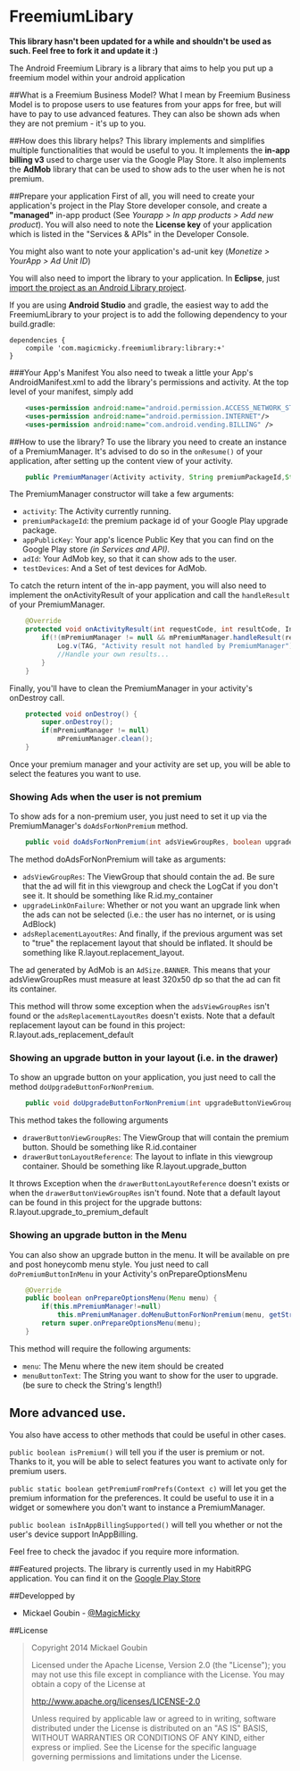FreemiumLibary
==============
**This library hasn't been updated for a while and shouldn't be used as such. Feel free to fork it and update it :)**

The Android Freemium Library is a library that aims to help you put up a freemium model within your android application


##What is a Freemium Business Model?
What I mean by Freemium Business Model is to propose users to use features from your apps for free,
but will have to pay to use advanced features. They can also be shown ads when they are not premium - it's up to you.

##How does this library helps?
This library implements and simplifies multiple functionalities that would be useful to you.
It implements the **in-app billing v3** used to charge user via the Google Play Store.
It also implements the **AdMob** library that can be used to show ads to the user when he is not premium.

##Prepare your application
First of all, you will need to create your application's project in the Play Store developer console,
and create a **"managed"** in-app product (See *Yourapp > In app products > Add new product*).
You will also need to note the **License key** of your application which is listed in the "Services & APIs" in the Developer Console.

You might also want to note your application's ad-unit key (*Monetize > YourApp > Ad Unit ID*)

You will also need to import the library to your application. In **Eclipse**, just
[import the project as an Android Library project](http://developer.android.com/tools/projects/projects-eclipse.html#ReferencingLibraryProject).

If you are using **Android Studio** and gradle, the easiest way to add the FreemiumLibrary to your project is to add
the following dependency to your build.gradle:

```
dependencies {
    compile 'com.magicmicky.freemiumlibrary:library:+'
}
```

###Your App's Manifest
You also need to tweak a little your App's AndroidManifest.xml to add the library's permissions and activity.
At the top level of your manifest, simply add

```xml
	<uses-permission android:name="android.permission.ACCESS_NETWORK_STATE" />
	<uses-permission android:name="android.permission.INTERNET"/>
	<uses-permission android:name="com.android.vending.BILLING" />
```


##How to use the library?
To use the library you need to create an instance of a PremiumManager. It's advised to do so in the `onResume()` of your application,
after setting up the content view of your activity.

```java
	public PremiumManager(Activity activity, String premiumPackageId,String appPublicKey, String adId, Set<String> testDevices) {
```

The PremiumManager constructor will take a few arguments:
* `activity`: The Activity currently running.
* `premiumPackageId`: the premium package id of your Google Play upgrade package.
* `appPublicKey`: Your app's licence Public Key that you can find on the Google Play store *(in Services and API)*.
* `adId`: Your AdMob key, so that it can show ads to the user.
* `testDevices`: And a Set of test devices for AdMob.

To catch the return intent of the in-app payment, you will also need to implement the onActivityResult of your application and call the `handleResult` of your PremiumManager.

```java
    @Override
    protected void onActivityResult(int requestCode, int resultCode, Intent intent) {
        if(!(mPremiumManager != null && mPremiumManager.handleResult(requestCode, resultCode, intent))) {
            Log.v(TAG, "Activity result not handled by PremiumManager");
            //Handle your own results...
        }
    }
```

Finally, you'll have to clean the PremiumManager in your activity's onDestroy call.

```java
	protected void onDestroy() {
		super.onDestroy();
        if(mPremiumManager != null)
            mPremiumManager.clean();
	}
```

Once your premium manager and your activity are set up, you will be able to select the features you want to use.

### Showing Ads when the user is not premium
To show ads for a non-premium user, you just need to set it up via the PremiumManager's `doAdsForNonPremium` method.

```java
	public void doAdsForNonPremium(int adsViewGroupRes, boolean upgradeLinkOnFailure, Integer adsReplacementLayoutRes) throws PremiumModeException
```

The method doAdsForNonPremium will take as arguments:

* `adsViewGroupRes`: The ViewGroup that should contain the ad. Be sure that the ad will fit in this viewgroup and check the LogCat if you don't see it. It should be something like R.id.my_container
* `upgradeLinkOnFailure`: Whether or not you want an upgrade link when the ads can not be selected (i.e.: the user has no internet, or is using AdBlock)
* `adsReplacementLayoutRes`: And finally, if the previous argument was set to "true" the replacement layout that should be inflated. It should be something like R.layout.replacement_layout.

The ad generated by AdMob is an `AdSize.BANNER`. This means that your adsViewGroupRes
must measure at least 320x50 dp so that the ad can fit its container.

This method will throw some exception when the `adsViewGroupRes` isn't found or the `adsReplacementLayoutRes` doesn't exists.
Note that a default replacement layout can be found in this project: R.layout.ads_replacement_default

### Showing an upgrade button in your layout (i.e. in the drawer)
To show an upgrade button on your application, you just need to call the method `doUpgradeButtonForNonPremium`.

```java
	public void doUpgradeButtonForNonPremium(int upgradeButtonViewGroupRes, int upgradeButtonLayoutReference) throws PremiumModeException
```

This method takes the following arguments

* `drawerButtonViewGroupRes`: The ViewGroup that will contain the premium button. Should be something like R.id.container
* `drawerButtonLayoutReference`: The layout to inflate in this viewgroup container. Should be something like R.layout.upgrade_button

It throws Exception when the `drawerButtonLayoutReference` doesn't exists or when the `drawerButtonViewGroupRes` isn't found.
Note that a default layout can be found in this project for the upgrade buttons: R.layout.upgrade_to_premium_default

### Showing an upgrade button in the Menu
You can also show an upgrade button in the menu. It will be available on pre and post honeycomb menu style.
You just need to call `doPremiumButtonInMenu` in your Activity's onPrepareOptionsMenu

```java
    @Override
    public boolean onPrepareOptionsMenu(Menu menu) {
        if(this.mPremiumManager!=null)
            this.mPremiumManager.doMenuButtonForNonPremium(menu, getString(R.string.action_premium));
        return super.onPrepareOptionsMenu(menu);
    }
```

This method will require the following arguments:
* `menu`: The Menu where the new item should be created
* `menuButtonText`: The String you want to show for the user to upgrade. (be sure to check the String's length!)


## More advanced use.
You also have access to other methods that could be useful in other cases.

`public boolean isPremium()` will tell you if the user is premium or not. Thanks to it, you will be able to select features you want to activate only for premium users.

`public static boolean getPremiumFromPrefs(Context c)` will let you get the premium information for the preferences.
It could be useful to use it in a widget or somewhere you don't want to instance a PremiumManager.

`public boolean isInAppBillingSupported()` will tell you whether or not the user's device support InAppBilling.


Feel free to check the javadoc if you require more information.

##Featured projects.
The library is currently used in my HabitRPG application. You can find it on the [Google Play Store](https://play.google.com/store/apps/details?id=com.magicmicky.habitrpgmobileapp)

##Developped by
* Mickael Goubin - [@MagicMicky](http://twitter.com/MagicMicky)


##License
>Copyright 2014 Mickael Goubin
>
>Licensed under the Apache License, Version 2.0 (the "License");
>you may not use this file except in compliance with the License.
>You may obtain a copy of the License at
>
>   http://www.apache.org/licenses/LICENSE-2.0
>
>Unless required by applicable law or agreed to in writing, software
>distributed under the License is distributed on an "AS IS" BASIS,
>WITHOUT WARRANTIES OR CONDITIONS OF ANY KIND, either express or implied.
>See the License for the specific language governing permissions and
>limitations under the License.
